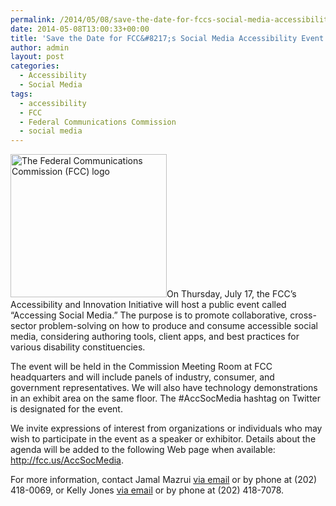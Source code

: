 ```yaml
---
permalink: /2014/05/08/save-the-date-for-fccs-social-media-accessibility-event/
date: 2014-05-08T13:00:33+00:00
title: 'Save the Date for FCC&#8217;s Social Media Accessibility Event'
author: admin
layout: post
categories:
  - Accessibility
  - Social Media
tags:
  - accessibility
  - FCC
  - Federal Communications Commission
  - social media
---
```


<img class="alignright size-full wp-image-156131" src="https://s3.amazonaws.com/sitesusa/wp-content/uploads/sites/212/2014/05/250-x-229-FCC-logo-white-on-black.jpg" alt="The Federal Communications Commission (FCC) logo" width="250" height="229" />On Thursday, July 17, the FCC&#8217;s Accessibility and Innovation Initiative will host a public event called &#8220;Accessing Social Media.&#8221; The purpose is to promote collaborative, cross-sector problem-solving on how to produce and consume accessible social media, considering authoring tools, client apps, and best practices for various disability constituencies.

The event will be held in the Commission Meeting Room at FCC headquarters and will include panels of industry, consumer, and government representatives. We will also have technology demonstrations in an exhibit area on the same floor. The #AccSocMedia hashtag on Twitter is designated for the event.

We invite expressions of interest from organizations or individuals who may wish to participate in the event as a speaker or exhibitor. Details about the agenda will be added to the following Web page when available: <http://fcc.us/AccSocMedia>.

For more information, contact Jamal Mazrui [via email](mailto:jamal.mazrui@fcc.gov) or by phone at (202) 418-0069, or Kelly Jones [via email](mailto:kelly.jones@fcc.gov) or by phone at (202) 418-7078.